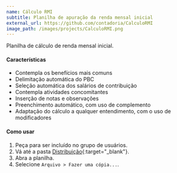 ```yaml
---
name: Cálculo RMI
subtitle: Planilha de apuração da renda mensal inicial
external_url: https://github.com/contadoria/CalculoRMI
image_path: /images/projects/CalculoRMI.png
---
```


Planilha de cálculo de renda mensal inicial.

#### Características

* Contempla os benefícios mais comuns
* Delimitação automática do PBC
* Seleção automática dos salários de contribuição
* Contempla atividades concomitantes
* Inserção de notas e observações
* Preenchimento automático, com uso de complemento
* Adaptação do cálculo a qualquer entendimento, com o uso de modificadores

#### Como usar

1. Peça para ser incluído no grupo de usuários.
2. Vá até a pasta [Distribuição](https://drive.google.com/drive/folders/0B2B1B7RRK5HmS0I2clRTTTJiMXc){:target="_blank"}.
3. Abra a planilha.
4. Selecione `Arquivo > Fazer uma cópia...`.